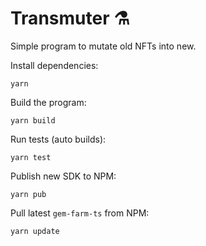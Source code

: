 # Transmuter ⚗️

Simple program to mutate old NFTs into new.

Install dependencies:
```
yarn
```

Build the program:
```
yarn build
```

Run tests (auto builds):
```
yarn test
```

Publish new SDK to NPM:
```
yarn pub
```

Pull latest `gem-farm-ts` from NPM:
```
yarn update
```
